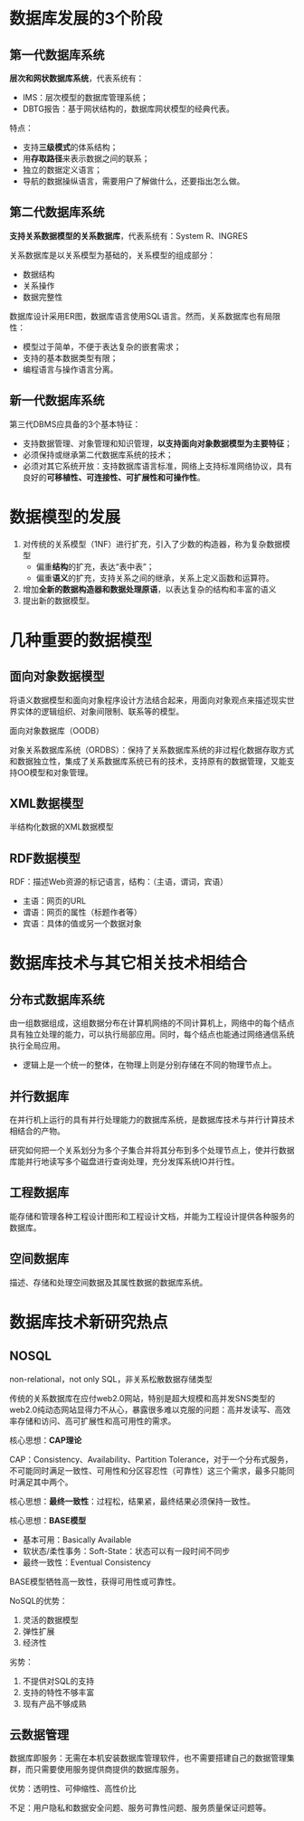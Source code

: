 # 数据库发展的3个阶段

## 第一代数据库系统

**层次和网状数据库系统**，代表系统有：

- IMS：层次模型的数据库管理系统；
- DBTG报告：基于网状结构的，数据库网状模型的经典代表。

特点：

- 支持**三级模式**的体系结构；
- 用**存取路径**来表示数据之间的联系；
- 独立的数据定义语言；
- 导航的数据操纵语言，需要用户了解做什么，还要指出怎么做。

## 第二代数据库系统

**支持关系数据模型的关系数据库**，代表系统有：System R、INGRES

关系数据库是以关系模型为基础的，关系模型的组成部分：

- 数据结构
- 关系操作
- 数据完整性

数据库设计采用ER图，数据库语言使用SQL语言。然而，关系数据库也有局限性：

- 模型过于简单，不便于表达复杂的嵌套需求；
- 支持的基本数据类型有限；
- 编程语言与操作语言分离。

## 新一代数据库系统

第三代DBMS应具备的3个基本特征：

- 支持数据管理、对象管理和知识管理，**以支持面向对象数据模型为主要特征**；
- 必须保持或继承第二代数据库系统的技术；
- 必须对其它系统开放：支持数据库语言标准，网络上支持标准网络协议，具有良好的**可移植性、可连接性、可扩展性和可操作性**。

# 数据模型的发展

1. 对传统的关系模型（1NF）进行扩充，引入了少数的构造器，称为复杂数据模型
   - 偏重**结构**的扩充，表达“表中表”；
   - 偏重**语义**的扩充，支持关系之间的继承，关系上定义函数和运算符。
2. 增加**全新的数据构造器和数据处理原语**，以表达复杂的结构和丰富的语义
3. 提出新的数据模型。

# 几种重要的数据模型

## 面向对象数据模型

将语义数据模型和面向对象程序设计方法结合起来，用面向对象观点来描述现实世界实体的逻辑组织、对象间限制、联系等的模型。

面向对象数据库（OODB）

对象关系数据库系统（ORDBS）：保持了关系数据库系统的非过程化数据存取方式和数据独立性，集成了关系数据库系统已有的技术，支持原有的数据管理，又能支持OO模型和对象管理。

## XML数据模型

半结构化数据的XML数据模型

## RDF数据模型

RDF：描述Web资源的标记语言，结构：（主语，谓词，宾语）

- 主语：网页的URL
- 谓语：网页的属性（标题作者等）
- 宾语：具体的值或另一个数据对象

# 数据库技术与其它相关技术相结合

## 分布式数据库系统

由一组数据组成，这组数据分布在计算机网络的不同计算机上，网络中的每个结点具有独立处理的能力，可以执行局部应用。同时，每个结点也能通过网络通信系统执行全局应用。

- 逻辑上是一个统一的整体，在物理上则是分别存储在不同的物理节点上。

## 并行数据库

在并行机上运行的具有并行处理能力的数据库系统，是数据库技术与并行计算技术相结合的产物。

研究如何把一个关系划分为多个子集合并将其分布到多个处理节点上，使并行数据库能并行地读写多个磁盘进行查询处理，充分发挥系统IO并行性。

## 工程数据库

能存储和管理各种工程设计图形和工程设计文档，并能为工程设计提供各种服务的数据库。

## 空间数据库

描述、存储和处理空间数据及其属性数据的数据库系统。

# 数据库技术新研究热点

## NOSQL

non-relational，not only SQL，非关系松散数据存储类型

传统的关系数据库在应付web2.0网站，特别是超大规模和高并发SNS类型的web2.0纯动态网站显得力不从心，暴露很多难以克服的问题：高并发读写、高效率存储和访问、高可扩展性和高可用性的需求。

核心思想：**CAP理论**

CAP：Consistency、Availability、Partition Tolerance，对于一个分布式服务，不可能同时满足一致性、可用性和分区容忍性（可靠性）这三个需求，最多只能同时满足其中两个。

核心思想：**最终一致性**：过程松，结果紧，最终结果必须保持一致性。

核心思想：**BASE模型**

- 基本可用：Basically Available
- 软状态/柔性事务：Soft-State：状态可以有一段时间不同步
- 最终一致性：Eventual Consistency

BASE模型牺牲高一致性，获得可用性或可靠性。

NoSQL的优势：

1. 灵活的数据模型
2. 弹性扩展
3. 经济性

劣势：

1. 不提供对SQL的支持
2. 支持的特性不够丰富
3. 现有产品不够成熟

## 云数据管理

数据库即服务：无需在本机安装数据库管理软件，也不需要搭建自己的数据管理集群，而只需要使用服务提供商提供的数据库服务。

优势：透明性、可伸缩性、高性价比

不足：用户隐私和数据安全问题、服务可靠性问题、服务质量保证问题等。



